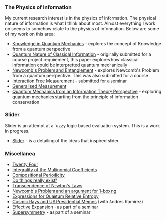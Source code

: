 ### The Physics of Information
My current research interest is in the physics of information. The physical nature of information is what I think about most. Almost everything I work on seems to somehow relate to the physics of information. Below are some of my work on this area:
* [Knowledge in Quantum Mechanics](quantum-knowledge.pdf) - explores the concept of Knowledge from a quantum perspective
* [Quantum Nature of Classical Information](quantum-nature.pdf) - originally submitted for a course project requirement, this paper explores how classical information could be interpretted quantum mechanically
* [Newcomb's Problem and Entanglement](quantum-newcomb.pdf) - explores Newcomb's Problem from a quantum perspective. This was also submitted for a course
* [Interaction Free Measurement](interaction-free.pdf) - submitted for a seminar
* [Generalised Measurement](generalised-measurement.pdf)
* [Quantum Mechanics from an Information Theory Perspective](qm-it.pdf) - exploring quantum mechanics starting from the principle of information conservation

### Slider
Slider is an attempt at a fuzzy logic based evaluation system. This is a work in progress.
* [Slider](slider.pdf) - is a detailing of the ideas that inspired slider.

### Miscellanea
* [Twenty Four](twenty-four.pdf)
* [Integrality of the Multinomial Coefficients](multinomial-integrality.pdf)
* [Compositional Periodicity](compositional-periodicity.pdf)
* [Do things really exist?](things-exist.pdf)
* [Transcendence of Newton's Laws](newtonian-transcendence.pdf)
* [Newcomb's Problem and an argument for 1-boxing](newcomb.pdf)
* [Expressions for Quantum Relative Entropy](relative-entropy-expressions.pdf)
* [Cosmic Rays and US Presidential Memes](cosmic-rays-memes.pdf) (with Andrés Ramirez⁩)
* [Effective Expansion](effective-expansion.pdf) - as part of a seminar
* [Supersymmetry](supersymmetry.pdf) - as part of a seminar
